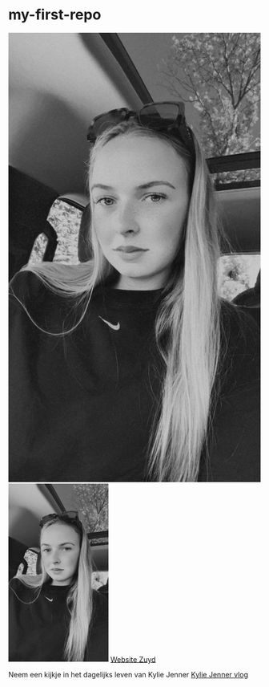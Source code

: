 # my-first-repo
![Foto van Fee Baggen](IMG_8803.JPG)
<img src="IMG_8803.JPG" alt="Foto van Fee Baggen" width="200">
[Website Zuyd](https://www.zuyd.nl/)

Neem een kijkje in het dagelijks leven van Kylie Jenner 
[Kylie Jenner vlog](https://www.youtube.com/watch?v=HhM0BYCHL00)

